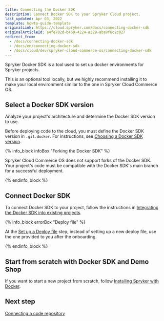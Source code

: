```yaml
---
title: Connecting the Docker SDK
description: Connect Docker SDK to your Spryker Cloud project.
last_updated: Apr 03, 2022
template: howto-guide-template
originalLink: https://cloud.spryker.com/docs/connecting-docker-sdk
originalArticleId: a4fe702d-b469-4224-a329-aba9f6c2c027
redirect_from:
  - /docs/connecting-docker-sdk
  - /docs/en/connecting-docker-sdk
  - /docs/cloud/dev/spryker-cloud-commerce-os/connecting-docker-sdk
---
```


Spryker Docker SDK is a tool used to set up docker environments for Spryker projects.

This is an optional tool locally, but we highly recommend installing it to make your local environment similar to the one in Spryker Cloud Commerce OS.


## Select a Docker SDK version

Analyze your project's architecture and determine the Docker SDK version to use.

Before deploying code to the cloud, you must define the Docker SDK version in `.git.docker`. For instructions, see [Choosing a Docker SDK version](/docs/scos/dev/the-docker-sdk/{{site.version}}/choosing-a-docker-sdk-version.html).

{% info_block infoBox "Forking the Docker SDK" %}

Spryker Cloud Commerce OS does not support forks of the Docker SDK. Your project's code must be compatible with the Docker SDK's main branch for a successful deployment.

{% endinfo_block %}


## Connect Docker SDK
To connect Docker SDK to your project, follow the instructions in [Integrating the Docker SDK into existing projects](/docs/scos/dev/set-up/install-spryker/installing-spryker-with-docker.html).

{% info_block errorBox "Deploy file" %}

At the [Set up a Deploy file](/docs/scos/dev/set-up/install-spryker/install/integrating-the-docker-sdk-into-existing-projects.html) step, instead of setting up a new deploy file, use the one provided to you after the onboarding.

{% endinfo_block %}


## Start from scratch with Docker SDK and Demo Shop

If you want to start a new project from scratch, follow [Installing Spryker with Docker](/docs/scos/dev/set-up/install-spryker/installing-spryker-with-docker.html).


## Next step

[Connecting a code repository](/docs/cloud/dev/spryker-cloud-commerce-os/connecting-a-code-repository.html)
